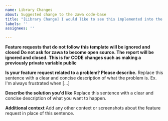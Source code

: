 ```yaml
---
name: Library Changes
about: Suggested change to the zawa code-base
title: "[Library Change] I would like to see this implemented into the zawa base"
labels: ''
assignees: ''

---
```

**Feature requests that do not follow this template will be ignored and closed**
**Do not ask for zawa to become open source. The report will be ignored and closed.**
**This is for CODE changes such as making a previously private variable public**

**Is your feature request related to a problem? Please describe.**
Replace this sentence with a clear and concise description of what the problem is. Ex. I'm always frustrated when [...]

**Describe the solution you'd like**
Replace this sentence with a clear and concise description of what you want to happen.

**Additional context**
Add any other context or screenshots about the feature request in place of this sentence.
